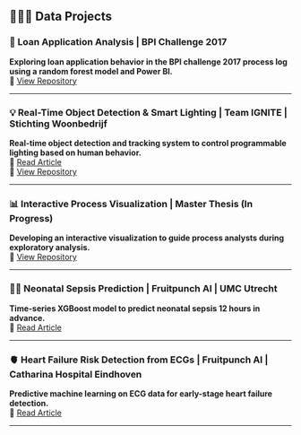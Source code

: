 ## 👩🏻‍💻 Data Projects

### 🏦 Loan Application Analysis | BPI Challenge 2017  
**Exploring loan application behavior in the BPI challenge 2017 process log using a random forest model and Power BI.**  
🔗 [View Repository](https://github.com/lauradidden/BPI-2017-Loan-Prediction)

---

### 💡 Real-Time Object Detection & Smart Lighting | Team IGNITE | Stichting Woonbedrijf
**Real-time object detection and tracking system to control programmable lighting based on human behavior.**  
📰 [Read Article](https://www.cursor.tue.nl/en/news/2024/oktober/week-2/ignite-builds-sun-for-international-students/)  
🔗 [View Repository](https://github.com/lauradidden/Interactive-Lighting-Project.git)

---

### 📊 Interactive Process Visualization | Master Thesis (In Progress)
**Developing an interactive visualization to guide process analysts during exploratory analysis.**  
🔗 [View Repository](https://github.com/lauradidden/Master-Thesis.git) 

---

### 👶🏻 Neonatal Sepsis Prediction | Fruitpunch AI | UMC Utrecht
**Time-series XGBoost model to predict neonatal sepsis 12 hours in advance.**  
📰 [Read Article](https://medium.com/fruitpunchai/how-we-applied-ai-to-prevent-sepsis-in-preterm-babies-53ad39d8ae7d)

---

### 🫀 Heart Failure Risk Detection from ECGs | Fruitpunch AI | Catharina Hospital Eindhoven
**Predictive machine learning on ECG data for early-stage heart failure detection.**  
📰 [Read Article](https://www.fruitpunch.ai/blog/can-ai-detect-heart-failure-from-electrocardiograms)

---
